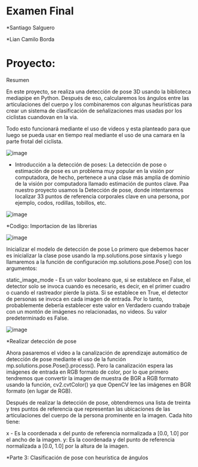 # Examen Final
*Santiago Salguero

*Lian Camilo Borda

# Proyecto: 

Resumen

En este proyecto, se realiza una detección de pose 3D usando la biblioteca mediapipe en Python. Después de eso, calcularemos los ángulos entre las articulaciones del cuerpo y los combinaremos con algunas heurísticas para crear un sistema de clasificación de señalizaciones mas usadas por los ciclistas cuandovan en la via. 

Todo esto funcionará mediante el uso de videos y esta planteado para que luego se pueda usar en tiempo real mediante el uso de una  camara en la parte frotal del ciclista. 

![image](https://user-images.githubusercontent.com/81332414/137357760-ed5d8cf4-7f53-45b2-8604-88dff20dc5c0.png)


* Introducción a la detección de poses:
La detección de pose o estimación de pose es un problema muy popular en la visión por computadora, de hecho, pertenece a una clase más amplia de dominio de la visión por computadora llamado estimación de puntos clave. Paa nuestro proyecto usamos la Detección de pose, donde intentaremos localizar 33 puntos de referencia corporales clave en una persona, por ejemplo, codos, rodillas, tobillos, etc.

![image](https://user-images.githubusercontent.com/81332414/137357594-f6723a4e-009d-4693-aa3c-26baff1ffdc7.png)

*Codigo: Importacion de las librerias

![image](https://user-images.githubusercontent.com/81332414/137357975-ed2a25ad-9f2a-420a-8871-56b5dc3fdba3.png)

Inicializar el modelo de detección de pose
Lo primero que debemos hacer es inicializar la clase pose usando la  mp.solutions.pose sintaxis y luego llamaremos a la función de configuración  mp.solutions.pose.Pose() con los argumentos:

static_image_mode - Es un valor booleano que, si se establece en  False, el detector solo se invoca cuando es necesario, es decir, en el primer cuadro o cuando el rastreador pierde la pista. Si se establece en  True, el detector de personas se invoca en cada imagen de entrada. Por lo tanto, probablemente debería establecer este valor en Verdadero cuando trabaje con un montón de imágenes no relacionadas, no videos. Su valor predeterminado es  False.

![image](https://user-images.githubusercontent.com/81332414/137358377-b389bf0b-bb15-4f2a-8afe-2d3dd00ac9cc.png)

*Realizar detección de pose

Ahora pasaremos el video  a la canalización de aprendizaje automático de detección de pose mediante el uso de la función  mp.solutions.pose.Pose().process(). Pero la canalización espera las imágenes de entrada en  RGB formato de color, por lo que primero tendremos que convertir la imagen de muestra de  BGR a  RGB formato usando la función,  cv2.cvtColor() ya que OpenCV lee las imágenes en  BGR formato (en lugar de  RGB).

Después de realizar la detección de pose, obtendremos una lista de treinta y tres puntos de referencia que representan las ubicaciones de las articulaciones del cuerpo de la persona prominente en la imagen. Cada hito tiene:

x - Es la coordenada x del punto de referencia normalizada a [0.0, 1.0] por el ancho de la imagen.
y: Es la coordenada y del punto de referencia normalizada a [0.0, 1.0] por la altura de la imagen.

*Parte 3: Clasificación de pose con heurística de ángulos



